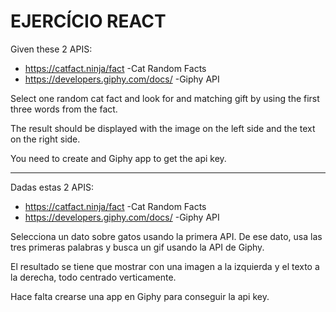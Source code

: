 # EJERCÍCIO REACT

Given these 2 APIS:

- https://catfact.ninja/fact -Cat Random Facts
- https://developers.giphy.com/docs/ -Giphy API

Select one random cat fact and look for and matching gift
by using the first three words from the fact.

The result should be displayed with the image on the left
side and the text on the right side.

You need to create and Giphy app to get the api key.

___________________________________________________

Dadas estas 2 APIS:

- https://catfact.ninja/fact -Cat Random Facts
- https://developers.giphy.com/docs/ -Giphy API

Selecciona un dato sobre gatos usando la primera API.
De ese dato, usa las tres primeras palabras
y busca un gif usando la API de Giphy.

El resultado se tiene que mostrar con una imagen a la izquierda y el texto
a la derecha, todo centrado verticamente.

Hace falta crearse una app en Giphy para conseguir la api key.





